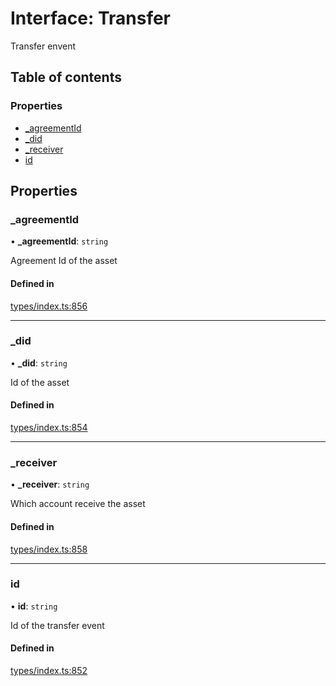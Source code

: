# Interface: Transfer

Transfer envent

## Table of contents

### Properties

- [\_agreementId](Transfer.md#_agreementid)
- [\_did](Transfer.md#_did)
- [\_receiver](Transfer.md#_receiver)
- [id](Transfer.md#id)

## Properties

### \_agreementId

• **\_agreementId**: `string`

Agreement Id of the asset

#### Defined in

[types/index.ts:856](https://github.com/nevermined-io/react-components/blob/916db15/catalog/src/types/index.ts#L856)

___

### \_did

• **\_did**: `string`

Id of the asset

#### Defined in

[types/index.ts:854](https://github.com/nevermined-io/react-components/blob/916db15/catalog/src/types/index.ts#L854)

___

### \_receiver

• **\_receiver**: `string`

Which account receive the asset

#### Defined in

[types/index.ts:858](https://github.com/nevermined-io/react-components/blob/916db15/catalog/src/types/index.ts#L858)

___

### id

• **id**: `string`

Id of the transfer event

#### Defined in

[types/index.ts:852](https://github.com/nevermined-io/react-components/blob/916db15/catalog/src/types/index.ts#L852)
